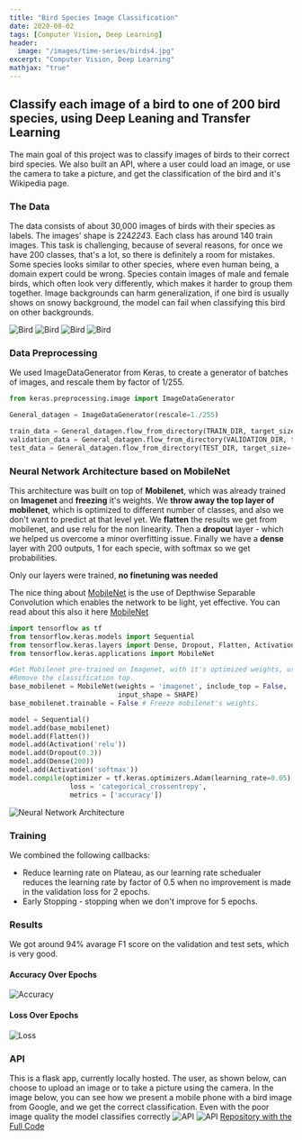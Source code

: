```yaml
---
title: "Bird Species Image Classification"
date: 2020-08-02
tags: [Computer Vision, Deep Learning]
header:
  image: "/images/time-series/birds4.jpg"
excerpt: "Computer Vision, Deep Learning"
mathjax: "true"
---
```



## Classify each image of a bird to one of 200 bird species, using Deep Leaning and Transfer Learning

The main goal of this project was to classify images of birds to their correct bird species.
We also built an API, where a user could load an image, or use the camera to take a picture, and get the classification of the bird and it's Wikipedia page.

### The Data
The data consists of about 30,000 images of birds with their species as labels.
The images' shape is 224*224*3.
Each class has around 140 train images.
This task is challenging, because of several reasons, for once we have 200 classes, that's a lot, so there is definitely a room for mistakes.
Some species looks similar to other species, where even human being, a domain expert could be wrong.
Species contain images of male and female birds, which often look very differently, which makes it harder to group them together.
Image backgrounds can harm generalization, if one bird is usually shows on snowy background, the model can fail when classifying this bird on other backgrounds.


<img src="{{ site.url }}{{ site.baseurl }}/images/Bird Species/029.jpg" alt="Bird"> <img src="{{ site.url }}{{ site.baseurl }}/images/Bird Species/051.jpg" alt="Bird">
<img src="{{ site.url }}{{ site.baseurl }}/images/Bird Species/111.jpg" alt="Bird"> <img src="{{ site.url }}{{ site.baseurl }}/images/Bird Species/018.jpg" alt="Bird">
### Data Preprocessing

We used ImageDataGenerator from Keras, to create a generator of batches of images, and rescale them by factor of 1/255.
```python
from keras.preprocessing.image import ImageDataGenerator

General_datagen = ImageDataGenerator(rescale=1./255)

train_data = General_datagen.flow_from_directory(TRAIN_DIR, target_size=(224,224))
validation_data = General_datagen.flow_from_directory(VALIDATION_DIR, target_size=(224,224))
test_data = General_datagen.flow_from_directory(TEST_DIR, target_size=(224,224))
```

### Neural Network Architecture based on MobileNet

This architecture was built on top of **Mobilenet**, which was already trained on **Imagenet** and **freezing** it's weights.
We **throw away the top layer of mobilenet**, which is optimized to different number of classes, and also we don't want to predict at that level yet.
We **flatten** the results we get from mobilenet, and use relu for the non linearity.
Then a **dropout** layer - which we helped us overcome a minor overfitting issue.
Finally we have a **dense** layer with 200 outputs, 1 for each specie, with softmax so we get probabilities.

Only our layers were trained, **no finetuning was needed**

The nice thing about [MobileNet](https://arxiv.org/abs/1704.04861) is the use of Depthwise Separable Convolution which enables the network to be light, yet effective. You can read about this also it here [MobileNet](https://towardsdatascience.com/review-mobilenetv1-depthwise-separable-convolution-light-weight-model-a382df364b69)
```python
import tensorflow as tf
from tensorflow.keras.models import Sequential
from tensorflow.keras.layers import Dense, Dropout, Flatten, Activation
from tensorflow.keras.applications import MobileNet

#Get Mobilenet pre-trained on Imagenet, with it's optimized weights, use it as a base for our model.
#Remove the classification top.
base_mobilenet = MobileNet(weights = 'imagenet', include_top = False,
                           input_shape = SHAPE)
base_mobilenet.trainable = False # Freeze mobilenet's weights.

model = Sequential()
model.add(base_mobilenet)
model.add(Flatten())
model.add(Activation('relu'))
model.add(Dropout(0.3))
model.add(Dense(200))
model.add(Activation('softmax'))
model.compile(optimizer = tf.keras.optimizers.Adam(learning_rate=0.05),
               loss = 'categorical_crossentropy',
               metrics = ['accuracy'])
```

<img src="{{ site.url }}{{ site.baseurl }}/images/Bird Species/nn.png" alt="Neural Network Architecture">

### Training
We combined the following callbacks:
* Reduce learning rate on Plateau, as our learning rate schedualer reduces the learning rate by factor of 0.5 when no improvement is made in the validation loss for 2 epochs.
* Early Stopping - stopping when we don't improve for 5 epochs.

### Results
We got around 94% avarage F1 score on the validation and test sets, which is very good.

#### Accuracy Over Epochs

<img src="{{ site.url }}{{ site.baseurl }}/images/Bird Species/acc.png" alt="Accuracy">

#### Loss Over Epochs
<img src="{{ site.url }}{{ site.baseurl }}/images/Bird Species/loss.png" alt="Loss">

### API
This is a flask app, currently locally hosted.
The user, as shown below, can choose to upload an image or to take a picture using the camera.
In the image below, you can see how we present a mobile phone with a bird image from Google, and we get the correct classification.
Even with the poor image quality the model classifies correctly
<img src="{{ site.url }}{{ site.baseurl }}/images/Bird Species/API1.png" alt="API">
<img src="{{ site.url }}{{ site.baseurl }}/images/Bird Species/API.png" alt="API">
[Repository with the Full Code](https://github.com/amitf1/Birds_Classifier)
